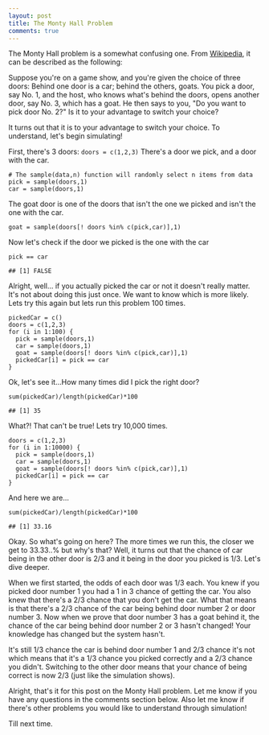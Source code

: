 ```yaml
---
layout: post
title: The Monty Hall Problem
comments: true
---
```

The Monty Hall problem is a somewhat confusing one. From
[Wikipedia](https://en.wikipedia.org/wiki/Monty_Hall_problem), it can be
described as the following:

Suppose you're on a game show, and you're given the choice of three
doors: Behind one door is a car; behind the others, goats. You pick a
door, say No. 1, and the host, who knows what's behind the doors, opens
another door, say No. 3, which has a goat. He then says to you, "Do you
want to pick door No. 2?" Is it to your advantage to switch your choice?

It turns out that it is to your advantage to switch your choice. To
understand, let's begin simulating!

First, there's 3 doors:
``
    doors = c(1,2,3)
``
There's a door we pick, and a door with the car.

    # The sample(data,n) function will randomly select n items from data
    pick = sample(doors,1)
    car = sample(doors,1)

The goat door is one of the doors that isn't the one we picked and isn't
the one with the car.

    goat = sample(doors[! doors %in% c(pick,car)],1)

Now let's check if the door we picked is the one with the car

    pick == car

    ## [1] FALSE

Alright, well... if you actually picked the car or not it doesn't really
matter. It's not about doing this just once. We want to know which is
more likely. Lets try this again but lets run this problem 100 times.

    pickedCar = c()
    doors = c(1,2,3)
    for (i in 1:100) {
      pick = sample(doors,1)
      car = sample(doors,1)
      goat = sample(doors[! doors %in% c(pick,car)],1)
      pickedCar[i] = pick == car
    }

Ok, let's see it...How many times did I pick the right door?

    sum(pickedCar)/length(pickedCar)*100

    ## [1] 35

What?! That can't be true! Lets try 10,000 times.

    doors = c(1,2,3)
    for (i in 1:10000) {
      pick = sample(doors,1)
      car = sample(doors,1)
      goat = sample(doors[! doors %in% c(pick,car)],1)
      pickedCar[i] = pick == car
    }

And here we are...

    sum(pickedCar)/length(pickedCar)*100

    ## [1] 33.16

Okay. So what's going on here? The more times we run this, the closer we
get to 33.33..% but why's that? Well, it turns out that the chance of
car being in the other door is 2/3 and it being in the door you picked
is 1/3. Let's dive deeper.

When we first started, the odds of each door was 1/3 each. You knew if
you picked door number 1 you had a 1 in 3 chance of getting the car. You
also knew that there's a 2/3 chance that you don't get the car. What
that means is that there's a 2/3 chance of the car being behind door
number 2 or door number 3. Now when we prove that door number 3 has a
goat behind it, the chance of the car being behind door number 2 or 3
hasn't changed! Your knowledge has changed but the system hasn't.

It's still 1/3 chance the car is behind door number 1 and 2/3 chance
it's not which means that it's a 1/3 chance you picked correctly and a
2/3 chance you didn't. Switching to the other door means that your
chance of being correct is now 2/3 (just like the simulation shows).

Alright, that's it for this post on the Monty Hall problem. Let me know
if you have any questions in the comments section below. Also let me
know if there's other problems you would like to understand through
simulation!

Till next time.
